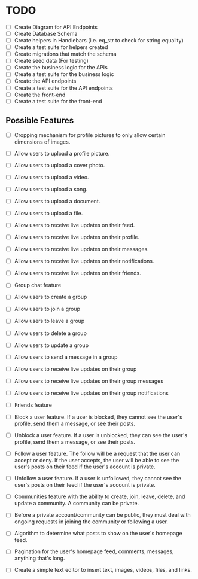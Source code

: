 # TODO

- [ ] Create Diagram for API Endpoints
- [ ] Create Database Schema
- [ ] Create helpers in Handlebars (i.e. eq_str to check for string equality)
- [ ] Create a test suite for helpers created
- [ ] Create migrations that match the schema
- [ ] Create seed data (For testing)
- [ ] Create the business logic for the APIs
- [ ] Create a test suite for the business logic
- [ ] Create the API endpoints
- [ ] Create a test suite for the API endpoints
- [ ] Create the front-end
- [ ] Create a test suite for the front-end

## Possible Features
- [ ] Cropping mechanism for profile pictures to only allow certain dimensions of images.
- [ ] Allow users to upload a profile picture.
- [ ] Allow users to upload a cover photo.
- [ ] Allow users to upload a video.
- [ ] Allow users to upload a song.
- [ ] Allow users to upload a document.
- [ ] Allow users to upload a file.
- [ ] Allow users to receive live updates on their feed.
- [ ] Allow users to receive live updates on their profile.
- [ ] Allow users to receive live updates on their messages.
- [ ] Allow users to receive live updates on their notifications.
- [ ] Allow users to receive live updates on their friends.
- [ ] Group chat feature
- [ ] Allow users to create a group
- [ ] Allow users to join a group
- [ ] Allow users to leave a group
- [ ] Allow users to delete a group
- [ ] Allow users to update a group
- [ ] Allow users to send a message in a group
- [ ] Allow users to receive live updates on their group
- [ ] Allow users to receive live updates on their group messages
- [ ] Allow users to receive live updates on their group notifications
- [ ] Friends feature
- [ ] Block a user feature. If a user is blocked, they cannot see the user's profile, send them a message, or see their posts.
- [ ] Unblock a user feature. If a user is unblocked, they can see the user's profile, send them a message, or see their posts.
- [ ] Follow a user feature. The follow will be a request that the user can accept or deny. If the user accepts, the user will be able to see the user's posts on their feed if the user's account is private.
- [ ] Unfollow a user feature. If a user is unfollowed, they cannot see the user's posts on their feed if the user's account is private.
- [ ] Communities feature with the ability to create, join, leave, delete, and update a community. A community can be private.
- [ ] Before a private account/community can be public, they must deal with ongoing requests in joining the community or following a user.
- [ ] Algorithm to determine what posts to show on the user's homepage feed.
- [ ] Pagination for the user's homepage feed, comments, messages, anything that's long.
- [ ] Create a simple text editor to insert text, images, videos, files, and links.

